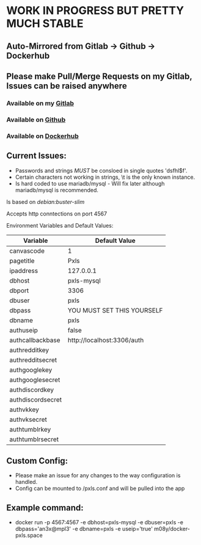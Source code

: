 # WORK IN PROGRESS BUT PRETTY MUCH STABLE #

## Auto-Mirrored from Gitlab -> Github ->  Dockerhub ##

## Please make Pull/Merge Requests on my Gitlab, Issues can be raised anywhere ##

### Available on my [Gitlab](https://gitlab.nyeprice.space/moby/docker-pxls.space) ###

### Available on [Github](https://github.com/aneurinprice/docker-pxls.space) ###

### Available on [Dockerhub](https://hub.docker.com/r/m08y/docker-pxls.space) ###


## Current Issues: ##
  - Passwords and strings _MUST_ be consloed in single quotes 'dsfhl$f'.
  - Certain characters not working in strings, \t is the only known instance.
  - Is hard coded to use mariadb/mysql - Will fix later although mariadb/mysql is recommended.

Is based on _debian:buster-slim_

Accepts http conntections on port 4567

Environment Variables and Default Values:

Variable	|	Default Value
----------------|--------------------
canvascode 	|	1
pagetitle 	|	Pxls
ipaddress 	|	127.0.0.1
dbhost 		|	pxls-mysql
dbport 		|	3306
dbuser 		|	pxls
dbpass 		|	YOU MUST SET THIS YOURSELF
dbname 		|	pxls
authuseip 		|	false
authcallbackbase 	|	http://localhost:3306/auth
authredditkey 	|	
authredditsecret 	|	
authgooglekey 	|	
authgooglesecret 	|	 
authdiscordkey 	|	
authdiscordsecret	| 
authvkkey		|	
authvksecret	|	
authtumblrkey	|	
authtumblrsecret	| 

## Custom Config: ##
  - Please make an issue for any changes to the way configuration is handled.
  - Config can be mounted to /pxls.conf and will be pulled into the app  


## Example command: ##
  - docker run -p 4567:4567 -e dbhost=pxls-mysql -e dbuser=pxls -e dbpass='an3x@mpl3' -e dbname=pxls -e useip='true' m08y/docker-pxls.space
 
